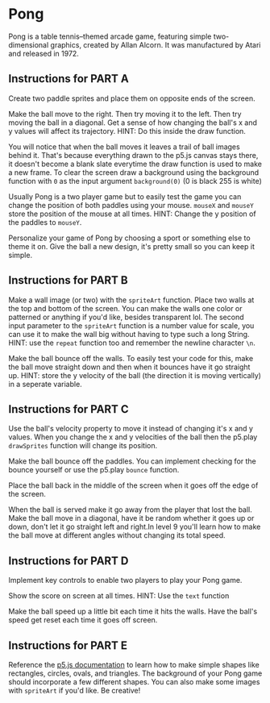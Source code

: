 # Pong

Pong is a table tennis–themed arcade game, featuring simple two-dimensional graphics, created by Allan Alcorn. It was manufactured by Atari and released in 1972.

## Instructions for PART A

Create two paddle sprites and place them on opposite ends of the screen.

Make the ball move to the right. Then try moving it to the left. Then try moving the ball in a diagonal. Get a sense of how changing the ball's x and y values will affect its trajectory. HINT: Do this inside the draw function.

You will notice that when the ball moves it leaves a trail of ball images behind it. That's because everything drawn to the p5.js canvas stays there, it doesn't become a blank slate everytime the draw function is used to make a new frame. To clear the screen draw a background using the background function with `0` as the input argument `background(0)` (0 is black 255 is white)

Usually Pong is a two player game but to easily test the game you can change the position of both paddles using your mouse. `mouseX` and `mouseY` store the position of the mouse at all times. HINT: Change the y position of the paddles to `mouseY`.

Personalize your game of Pong by choosing a sport or something else to theme it on. Give the ball a new design, it's pretty small so you can keep it simple.

## Instructions for PART B

Make a wall image (or two) with the `spriteArt` function. Place two walls at the top and bottom of the screen. You can make the walls one color or patterned or anything if you'd like, besides transparent lol. The second input parameter to the `spriteArt` function is a number value for scale, you can use it to make the wall big without having to type such a long String. HINT: use the `repeat` function too and remember the newline character `\n`.

Make the ball bounce off the walls. To easily test your code for this, make the ball move straight down and then when it bounces have it go straight up. HINT: store the y velocity of the ball (the direction it is moving vertically) in a seperate variable.

## Instructions for PART C

Use the ball's velocity property to move it instead of changing it's x and y values. When you change the x and y velocities of the ball then the p5.play `drawSprites` function will change its position.

Make the ball bounce off the paddles. You can implement checking for the bounce yourself or use the p5.play `bounce` function.

Place the ball back in the middle of the screen when it goes off the edge of the screen.

When the ball is served make it go away from the player that lost the ball. Make the ball move in a diagonal, have it be random whether it goes up or down, don't let it go straight left and right.In level 9 you'll learn how to make the ball move at different angles without changing its total speed.

## Instructions for PART D

Implement key controls to enable two players to play your Pong game.

Show the score on screen at all times. HINT: Use the `text` function

Make the ball speed up a little bit each time it hits the walls. Have the ball's speed get reset each time it goes off screen.

## Instructions for PART E

Reference the [p5.js documentation](https://p5js.org/reference/) to learn how to make simple shapes like rectangles, circles, ovals, and triangles. The background of your Pong game should incorporate a few different shapes. You can also make some images with `spriteArt` if you'd like. Be creative!
